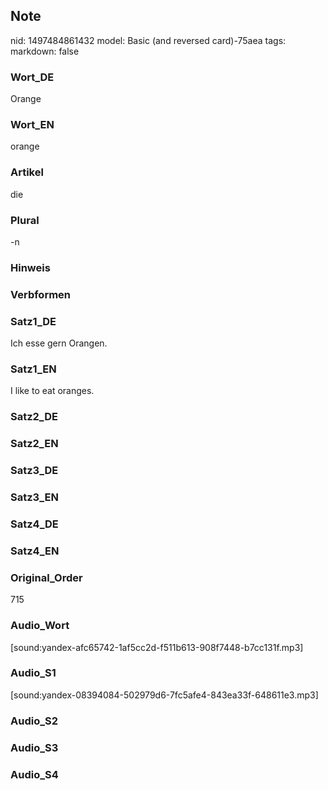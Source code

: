 ## Note
nid: 1497484861432
model: Basic (and reversed card)-75aea
tags: 
markdown: false

### Wort_DE
Orange

### Wort_EN
orange

### Artikel
die

### Plural
-n

### Hinweis


### Verbformen


### Satz1_DE
Ich esse gern Orangen.

### Satz1_EN
I like to eat oranges.

### Satz2_DE


### Satz2_EN


### Satz3_DE


### Satz3_EN


### Satz4_DE


### Satz4_EN


### Original_Order
715

### Audio_Wort
[sound:yandex-afc65742-1af5cc2d-f511b613-908f7448-b7cc131f.mp3]

### Audio_S1
[sound:yandex-08394084-502979d6-7fc5afe4-843ea33f-648611e3.mp3]

### Audio_S2


### Audio_S3


### Audio_S4


